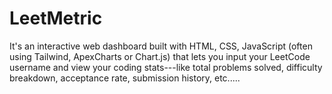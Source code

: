 # LeetMetric
It's an interactive web dashboard built with HTML, CSS, JavaScript (often using Tailwind, ApexCharts or Chart.js) that lets you input your LeetCode username and view your coding stats---like total problems solved, difficulty breakdown, acceptance rate, submission history, etc.....
